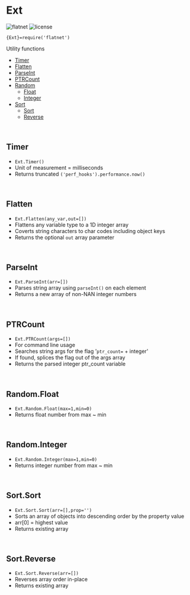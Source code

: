 <!--
——————————————————————————————————————————————————————————————————
Copyright [2022] [Robert Medeiros]

Licensed under the Apache License, Version 2.0 (the "License");
you may not use this file except in compliance with the License.
You may obtain a copy of the License at

    http://www.apache.org/licenses/LICENSE-2.0

Unless required by applicable law or agreed to in writing, software
distributed under the License is distributed on an "AS IS" BASIS,
WITHOUT WARRANTIES OR CONDITIONS OF ANY KIND, either express or implied.
See the License for the specific language governing permissions and
limitations under the License.
——————————————————————————————————————————————————————————————————
SDG.JN
-->

# Ext

![flatnet](https://img.shields.io/badge/flatnet-v2.1.0-orange)
![license](https://img.shields.io/npm/l/flatnet)

`{Ext}=require('flatnet')`

Utility functions

- [Timer](#timer)
- [Flatten](#flatten)
- [ParseInt](#parseint)
- [PTRCount](#ptrcount)
- [Random](#randomfloat)
	- [Float](#randomfloat)
	- [Integer](#randominteger)
- [Sort](#sortsort)
	- [Sort](#sortsort)
	- [Reverse](#sortreverse)

<br/>

## Timer

- `Ext.Timer()`
- Unit of measurement = milliseconds
- Returns truncated `('perf_hooks').performance.now()`

<br/>

## Flatten

- `Ext.Flatten(any_var,out=[])`
- Flattens any variable type to a 1D integer array
- Coverts string characters to char codes including object keys
- Returns the optional `out` array parameter

<br/>

## ParseInt

- `Ext.ParseInt(arr=[])`
- Parses string array using `parseInt()` on each element
- Returns a new array of non-NAN integer numbers

<br/>

## PTRCount

- `Ext.PTRCount(args=[])`
- For command line usage
- Searches string args for the flag '`ptr_count=` + integer'
- If found, splices the flag out of the args array
- Returns the parsed integer ptr_count variable

<br/>

## Random.Float

- `Ext.Random.Float(max=1,min=0)`
- Returns float number from max ~ min

<br/>

## Random.Integer

- `Ext.Random.Integer(max=1,min=0)`
- Returns integer number from max ~ min

<br/>

## Sort.Sort

- `Ext.Sort.Sort(arr=[],prop='')`
- Sorts an array of objects into descending order by the property value
- arr[0] = highest value
- Returns existing array

<br/>

## Sort.Reverse

- `Ext.Sort.Reverse(arr=[])`
- Reverses array order in-place
- Returns existing array

<br/>